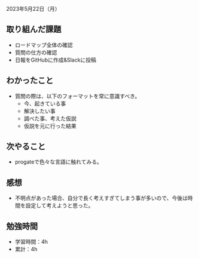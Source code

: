 2023年5月22日（月）
## 取り組んだ課題
- ロードマップ全体の確認
- 質問の仕方の確認
- 日報をGitHubに作成&Slackに投稿
## わかったこと
- 質問の際は、以下のフォーマットを常に意識すべき。
  - 今、起きている事
  - 解決したい事
  - 調べた事、考えた仮説
  - 仮説を元に行った結果
## 次やること
- progateで色々な言語に触れてみる。
## 感想
- 不明点があった場合、自分で長く考えすぎてしまう事が多いので、今後は時間を設定して考えようと思った。
## 勉強時間
- 学習時間：4h
- 累計：4h
